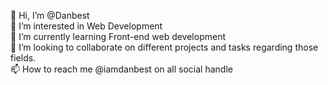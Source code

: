 👋 Hi, I’m @Danbest                                                                                                                                                    
👀 I’m interested in Web Development                                                                                                                                  
🌱 I’m currently learning Front-end web development                                                                                                                   
💞️ I’m looking to collaborate on different projects and tasks regarding those fields.                                                                                 
📫  How to reach me @iamdanbest on all social handle
